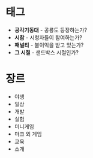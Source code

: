 # 태그
* **공각기동대** - 공룡도 등장하는가?
* **시참** - 시청자들이 참여하는가?
* **패널티** - 불이익을 받고 있는가?
* **그 시절** - 샌드박스 시절인가?

# 장르
* 야생
* 일상
* 개발
* 실험
* 미니게임
* 마크 외 게임
* 교육
* 소개